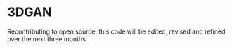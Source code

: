 # 3DGAN
Recontributing to open source, this code will be edited, revised and refined over the next three months
